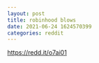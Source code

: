 ```yaml
--- 
layout: post 
title: robinhood blows 
date: 2021-06-24 1624570399 
categories: reddit 
--- 
```

https://redd.it/o7ai01